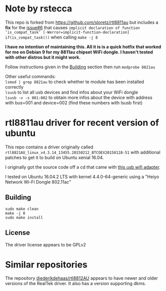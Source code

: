 # Note by rstecca
This repo is forked from https://github.com/sloretz/rtl8811au but includes a **fix** for the [issue#6](https://github.com/sloretz/rtl8811au/issues/6) that causes `implicit declaration of function ‘is_compat_task’ [-Werror=implicit-function-declaration] if(is_compat_task())` when calling `make -j 8`

**I have no intention of maintaining this. All it is is a quick hotfix that worked for me on Debian 9 for my 8811au chipset WiFi dongle. I haven't tested with other distros but it might work.**

Follow instructions given in the [Building](#Building) section then run `modprobe 8821au`

Other useful commands:   
`lsmod | grep 8821au` to check whether te module has been installed correctly   
`lsusb` to list all usb devices and find infos about your WiFi dongle   
`lsusb -v -s 001:002` to obtain more infos about the device with address with bus=001 and device=002 (find these numbers with lsusb first)

# rtl8811au driver for recent version of ubuntu

This repo contains a driver originally called `rtl8821AU_linux_v4.3.14_13455.20150212_BTCOEX20150128-51` with additional patches to get it to build on Ubuntu xenial 16.04.

I originally got the source code off a cd that came with [this usb wifi adapter](https://www.amazon.com/Heiyo-Network-600Mbps-802-11ac-Wireless/dp/B01N2NJFPG).

I tested on Ubuntu 16.04.2 LTS with kernel 4.4.0-64-generic using a "Heiyo Network Wi-Fi Dongle 802.11ac"


## Building

```
sudo make clean
make -j 8
sudo make install
```

## License
The driver license appears to be GPLv2

# Similar repositories
The repository [diederikdehaas/rtl8812AU](https://github.com/diederikdehaas/rtl8812AU) appears to have newer and older versions of the RealTek driver.
It also has a version supporting dkms.
